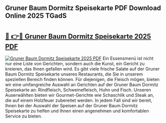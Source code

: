 ## Gruner Baum Dormitz Speisekarte PDF Download Online 2025 TGadS

# <h2><a href="http://gce7jx.nevu.top/?p=Gruner+Baum+Dormitz+Speisekarte">🔗 👉🔴 Gruner Baum Dormitz Speisekarte 2025 PDF</a></h2>

[![Gruner Baum Dormitz Speisekarte 2025 PDF](https://i.imgur.com/dBaPXMq.png)](http://gce7jx.nevu.top/?p=Gruner+Baum+Dormitz+Speisekarte)
Ein Essensmenü ist nicht nur eine Liste von Gerichten, sondern auch die Kunst, ein Gericht zu kreieren, das Ihnen gefallen wird. Es gibt viele frische Salate auf der Gruner Baum Dormitz Speisekarte unseres Restaurants, die Sie in unserem speziellen Bereich finden können. Für diejenigen, die Fleisch mögen, bieten wir eine umfangreiche Auswahl an Gerichten auf der Gruner Baum Dormitz Speisekarte an: Rindfleisch, Schweinefleisch, Huhn und Fisch. Unseren Auserwählten bieten wir Gourmet-Gerichte wie Schaschlik und Steak an, die auf einem Holzfeuer zubereitet werden. In jedem Fall sind wir bereit, Ihnen bei der Auswahl der Speisen auf der Gruner Baum Dormitz Speisekarte zu helfen und Ihnen einen angenehmen und komfortablen Service zu bieten.
